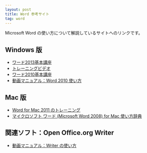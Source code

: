 ```yaml
---
layout: post
title: Word 参考サイト
tag: word
---
```

Microsoft Word の使い方について解説しているサイトへのリンクです。

## Windows 版
- [ワード2013基本講座](http://www4.synapse.ne.jp/yone/word2013/)
- [トレーニングビデオ](http://www.microsoft.com/ja-jp/office/2013/business/training/training-video/default.aspx)
- [ワード2010基本講座](http://www4.synapse.ne.jp/yone/word2010/)
- [動画マニュアル：Word 2010 使い方](http://www.dougamanual.com/blog/231/)

## Mac 版
<ul>
<li><a href="https://support.office.com/ja-jp/article/Word-for-Mac-2011-%E3%81%AE%E3%83%88%E3%83%AC%E3%83%BC%E3%83%8B%E3%83%B3%E3%82%B0-b88f4636-7395-4dcc-b56c-af99307df723">Word for Mac 2011 のトレーニング</a></li>
<li><a href="http://www.openspc2.org/reibun/Microsoft_word2008_for_mac/">マイクロソフト ワード (Microsoft Word 2008) for Mac 使い方辞典</a></li>
</ul>

## 関連ソフト：Open Office.org Writer
- [動画マニュアル：Writer の使い方](http://www.dougamanual.com/blog/127/)
